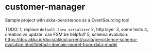 # customer-manager
Sample project with akka-persistence as a EventSourcing tool.

TODO:
1, replace `default Java serializer`
2, http layer
3, some tests
4, creation vs update: can FSM be helpful?
5, schema evolution: https://doc.akka.io/docs/akka/current/scala/persistence-schema-evolution.html#detach-domain-model-from-data-model
